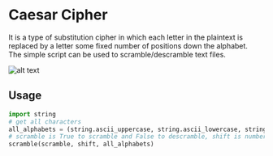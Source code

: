 # Caesar Cipher
It is a type of substitution cipher in which each letter in the plaintext is replaced by a letter some fixed number of positions down the alphabet.\
The simple script can be used to scramble/descramble text files.

![alt text](https://upload.wikimedia.org/wikipedia/commons/4/4a/Caesar_cipher_left_shift_of_3.svg)
## Usage

```python
import string
# get all characters
all_alphabets = (string.ascii_uppercase, string.ascii_lowercase, string.punctuation)
# scramble is True to scramble and False to descramble, shift is number of letters down the alphabet 
scramble(scramble, shift, all_alphabets)
```